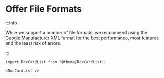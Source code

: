 # Offer File Formats

:::info

While we support a number of file formats, we recommend using the [Google Manufacturer XML](/products/file_formats/google_manufacturer_xml.md) format for the best performance, most features and the least risk of errors.

:::

```mdx-code-block
import DocCardList from '@theme/DocCardList';

<DocCardList />
```

